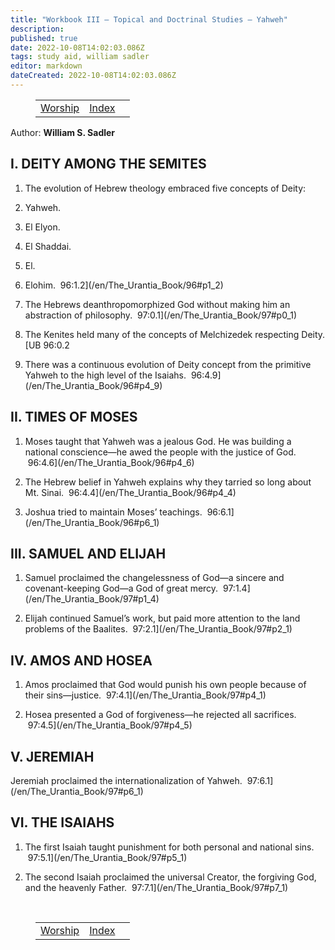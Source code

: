 ```yaml
---
title: "Workbook III — Topical and Doctrinal Studies — Yahweh"
description: 
published: true
date: 2022-10-08T14:02:03.086Z
tags: study aid, william sadler
editor: markdown
dateCreated: 2022-10-08T14:02:03.086Z
---
```


<figure class="table chapter-navigator">
	<table>
		<tbody>
		<tr>
			<td><a href="/en/William_S_Sadler/Workbook_3_Topical_and_Doctrinal_Studies/Worship">Worship</a></td>
			<td><a href="/en/William_S_Sadler/Workbook_3_Topical_and_Doctrinal_Studies/Index">Index</a></td>
			<td></td>
		</tr>
		</tbody>
	</table>
</figure>

Author: **William S. Sadler**

## I. DEITY AMONG THE SEMITES

1. The evolution of Hebrew theology embraced five concepts of Deity:

1. Yahweh.
2. El Elyon.
3. El Shaddai.
4. El.
5. Elohim.  96:1.2](/en/The_Urantia_Book/96#p1_2)

2. The Hebrews deanthropomorphized God without making him an abstraction of philosophy.  97:0.1](/en/The_Urantia_Book/97#p0_1)

3. The Kenites held many of the concepts of Melchizedek respecting Deity. [UB 96:0.2

4. There was a continuous evolution of Deity concept from the primitive Yahweh to the high level of the Isaiahs.  96:4.9](/en/The_Urantia_Book/96#p4_9)

## II. TIMES OF MOSES

1. Moses taught that Yahweh was a jealous God. He was building a national conscience—he awed the people with the justice of God.  96:4.6](/en/The_Urantia_Book/96#p4_6)

2. The Hebrew belief in Yahweh explains why they tarried so long about Mt. Sinai.  96:4.4](/en/The_Urantia_Book/96#p4_4)

3. Joshua tried to maintain Moses’ teachings.  96:6.1](/en/The_Urantia_Book/96#p6_1)

## III. SAMUEL AND ELIJAH

1. Samuel proclaimed the changelessness of God—a sincere and covenant-keeping God—a God of great mercy.  97:1.4](/en/The_Urantia_Book/97#p1_4)

2. Elijah continued Samuel’s work, but paid more attention to the land problems of the Baalites.  97:2.1](/en/The_Urantia_Book/97#p2_1)

## IV. AMOS AND HOSEA

1. Amos proclaimed that God would punish his own people because of their sins—justice.  97:4.1](/en/The_Urantia_Book/97#p4_1)

2. Hosea presented a God of forgiveness—he rejected all sacrifices.  97:4.5](/en/The_Urantia_Book/97#p4_5)

## V. JEREMIAH

Jeremiah proclaimed the internationalization of Yahweh.  97:6.1](/en/The_Urantia_Book/97#p6_1)

## VI. THE ISAIAHS

1. The first Isaiah taught punishment for both personal and national sins.  97:5.1](/en/The_Urantia_Book/97#p5_1)

2. The second Isaiah proclaimed the universal Creator, the forgiving God, and the heavenly Father.  97:7.1](/en/The_Urantia_Book/97#p7_1)


<br>

<figure class="table chapter-navigator">
	<table>
		<tbody>
		<tr>
			<td><a href="/en/William_S_Sadler/Workbook_3_Topical_and_Doctrinal_Studies/Worship">Worship</a></td>
			<td><a href="/en/William_S_Sadler/Workbook_3_Topical_and_Doctrinal_Studies/Index">Index</a></td>
			<td></td>
		</tr>
		</tbody>
	</table>
</figure>